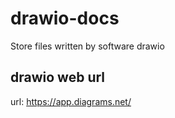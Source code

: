 # drawio-docs
Store files written by software drawio

## drawio web url 
url: https://app.diagrams.net/
 
